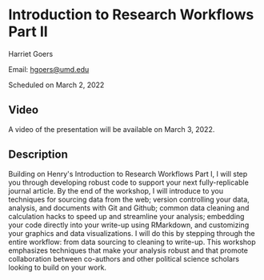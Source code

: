 # Introduction to Research Workflows Part II

Harriet Goers

Email: hgoers@umd.edu

Scheduled on March 2, 2022

## Video

A video of the presentation will be available on March 3, 2022.

## Description

Building on Henry's Introduction to Research Workflows Part I, I will step you through developing robust code to support your next fully-replicable journal article. By the end of the workshop, I will introduce to you techniques for sourcing data from the web; version controlling your data, analysis, and documents with Git and Github; common data cleaning and calculation hacks to speed up and streamline your analysis; embedding your code directly into your write-up using RMarkdown, and customizing your graphics and data visualizations. I will do this by stepping through the entire workflow: from data sourcing to cleaning to write-up. This workshop emphasizes techniques that make your analysis robust and that promote collaboration between co-authors and other political science scholars looking to build on your work.

